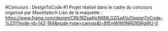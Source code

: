 #Concours : DesignToCode #1
Projet réalisé dans le cadre du concours organisé par Maxetlatech
Lien de la maquette : https://www.figma.com/design/CRb19ZsaAIcN9MLGZGaA1s/DesignToCode-%231?node-id=142-184&node-type=canvas&t=8fEmWW9NR09SRgWU-0
